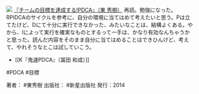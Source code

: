 
[![](https://images-fe.ssl-images-amazon.com/images/I/41pzg8tIhqL._SL160_.jpg)](http://www.amazon.co.jp/exec/obidos/ASIN/4405102384/choiyaki81-22/ref=nosim)
[『チームの目標を達成する!PDCA』（東 秀樹）](http://www.amazon.co.jp/exec/obidos/ASIN/4405102384/choiyaki81-22/ref=nosim)
再読。勉強になった。RPIDCAのサイクルを参考に、自分の環境に当てはめて考えたいと思う。Pは立てたけど、Dにて十分に実行できなかった、みたいなことは、結構よくある。やから、Iによって実行を確実なものとするって一手は、かなり有効なんちゃうかと思った。読んだ内容をそのまま自分に当てはめることはできひんけど、考えて、やれそうなとこは試していこう。

- [[K『鬼速PDCA』（冨田 和成）]]

#PDCA #目標

著者： #東秀樹
出版社： #新星出版社
発行：2014
